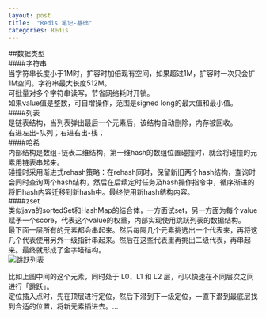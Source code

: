 ```yaml
---
layout: post
title:  "Redis 笔记-基础"
categories: Redis
---
```

##数据类型  
####字符串  
  当字符串长度小于1M时，扩容时加倍现有空间，如果超过1M，扩容时一次只会扩1M空间。字符串最大长度512M。  
  可批量对多个字符串读写，节省网络耗时开销。  
  如果value值是整数，可自增操作，范围是signed long的最大值和最小值。  
####列表  
  是链表结构，当列表弹出最后一个元素后，该结构自动删除，内存被回收。  
  右进左出-队列；右进右出-栈；  
####哈希  
  内部结构是数组+链表二维结构，第一维hash的数组位置碰撞时，就会将碰撞的元素用链表串起来。  
  碰撞时采用渐进式rehash策略：在rehash同时，保留新旧两个hash结构，查询时会同时查询两个hash结构，然后在后续定时任务及hash操作指令中，循序渐进的将旧hash内容迁移到新hash中。最终使用新hash结构内容。  
####zset  
  类似java的sortedSet和HashMap的结合体，一方面试set，另一方面为每个value赋予一个score，代表这个value的权重，内部实现使用跳跃列表的数据结构。  
  最下面一层所有的元素都会串起来。然后每隔几个元素挑选出一个代表来，再将这几个代表使用另外一级指针串起来。然后在这些代表里再挑出二级代表，再串起来。最终就形成了金字塔结构。  
  ![跳跃列表](http://p9hbnobnq.bkt.clouddn.com/跳跃列表.png)
    
 比如上图中间的这个元素，同时处于 L0、L1 和 L2 层，可以快速在不同层次之间进行「跳跃」。  
定位插入点时，先在顶层进行定位，然后下潜到下一级定位，一直下潜到最底层找到合适的位置，将新元素插进去。...

